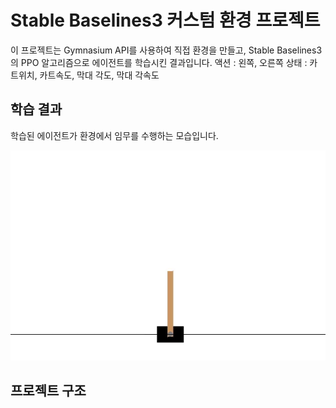 # Stable Baselines3 커스텀 환경 프로젝트

이 프로젝트는 Gymnasium API를 사용하여 직접 환경을 만들고, Stable Baselines3의 PPO 알고리즘으로 에이전트를 학습시킨 결과입니다.
액션 : 왼쪽, 오른쪽
상태 : 카트위치, 카트속도, 막대 각도, 막대 각속도

## 학습 결과

학습된 에이전트가 환경에서 임무를 수행하는 모습입니다.

![학습결과](./SB3/videos/go-left-step-0-to-step-500.gif)

## 프로젝트 구조
